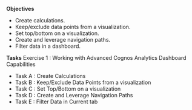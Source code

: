 **Objectives**
- Create calculations.
- Keep/exclude data points from a visualization.
- Set top/bottom on a visualization.
- Create and leverage navigation paths.
- Filter data in a dashboard.

**Tasks**
Exercise 1 : Working with Advanced Cognos Analytics Dashboard Capabilities
- Task A : Create Calculations
- Task B : Keep/Exclude Data Points from a visualization
- Task C : Set Top/Bottom on a visualization
- Task D : Create and Leverage Navigation Paths
- Task E : Filter Data in Current tab
